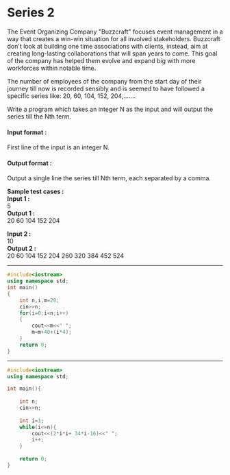 # Series 2
The Event Organizing Company "Buzzcraft" focuses event management in a way that creates a win-win situation for all involved stakeholders. Buzzcraft don't look at building one time associations with clients, instead, aim at creating long-lasting collaborations that will span years to come. This goal of the company has helped them evolve and expand big with more workforces within notable time.

The number of employees of the company from the start day of their journey till now is recorded sensibly and is seemed to have followed a specific series like: 20, 60, 104, 152, 204,…….

Write a program which takes an integer N as the input and will output the series till the Nth term.

#### Input format :
First line of the input is an integer N.

#### Output format :
Output a single line the series till Nth term, each separated by a comma.

**Sample test cases : <br>
Input 1 :<br>**
5<br>
**Output 1 :<br>**
20 60 104 152 204 <br>

**Input 2 :<br>**
10<br>
**Output 2 :<br>**
20 60 104 152 204 260 320 384 452 524 


-------------------------------------------------------------------------------------------------------------------------------------------------------------------

```cpp
#include<iostream>
using namespace std;
int main()
{
    int n,i,m=20;
    cin>>n;
    for(i=0;i<n;i++)
    {
        cout<<m<<" ";
        m=m+40+(i*4);
    }
    return 0;
}
```
-------------------------------------------------------------------------------------------------------------------------------------------------------------------

```cpp
#include<iostream>
using namespace std;

int main(){
    
    int n;
    cin>>n;
    
    int i=1;
    while(i<=n){
        cout<<(2*i*i+ 34*i-16)<<" ";
        i++;
    }
    
    return 0;
}

```

